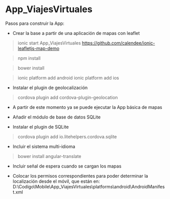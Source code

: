 App_ViajesVirtuales
===================

Pasos para construir la App:

* Crear la base a partir de una aplicación de mapas con leaflet

> ionic start App_ViajesVirtuales https://github.com/calendee/ionic-leafletjs-map-demo

> npm install

> bower install

> ionic platform add android
> ionic platform add ios

* Instalar el plugin de geolocalización

> cordova plugin add cordova-plugin-geolocation

* A partir de este momento ya se puede ejecutar la App básica de mapas

* Añadir el módulo de base de datos SQLite

* Instalar el plugin de SQLite

> cordova plugin add io.litehelpers.cordova.sqlite

* Incluir el sistema multi-idioma

> bower install angular-translate

* Incluir señal de espera cuando se cargan los mapas

* Colocar los permisos correspondientes para poder determinar la localización desde el móvil, que están en:
D:\Codigo\Mobile\App_ViajesVirtuales\platforms\android\AndroidManifest.xml
